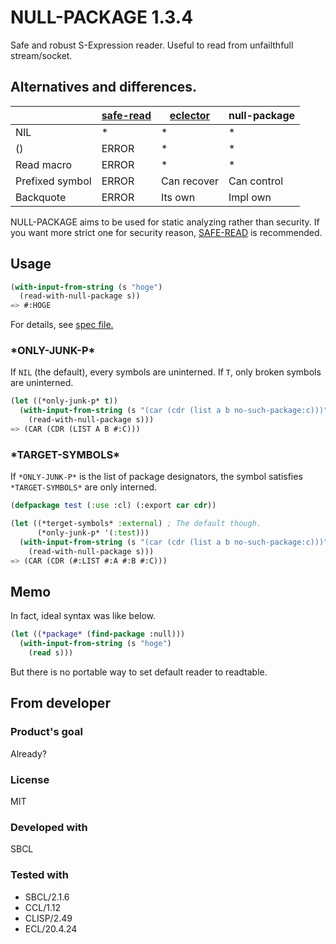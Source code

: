 # NULL-PACKAGE 1.3.4
Safe and robust S-Expression reader. Useful to read from unfailthfull stream/socket.

## Alternatives and differences.

|                 | [safe-read] | [eclector]  | null-package |
| ---             | ----------- | ----------- | ------------ |
| NIL             | \*          | \*          | \*           |
| ()              | ERROR       | \*          | \*           |
| Read macro      | ERROR       | \*          | \*           |
| Prefixed symbol | ERROR       | Can recover | Can control  |
| Backquote       | ERROR       | Its own     | Impl own     |

[SAFE-READ]: https://github.com/phoe/safe-read
[ECLECTOR]: https://github.com/s-expressionists/Eclector

NULL-PACKAGE aims to be used for static analyzing rather than security.
If you want more strict one for security reason, [SAFE-READ] is recommended.

## Usage

```lisp
(with-input-from-string (s "hoge")
  (read-with-null-package s))
=> #:HOGE
```

For details, see [spec file.](spec/null-package.lisp)

### \*ONLY-JUNK-P\*
If `NIL` (the default), every symbols are uninterned.
If `T`, only broken symbols are uninterned.

```lisp
(let ((*only-junk-p* t))
  (with-input-from-string (s "(car (cdr (list a b no-such-package:c)))")
    (read-with-null-package s)))
=> (CAR (CDR (LIST A B #:C)))
```

### \*TARGET-SYMBOLS\*
If `*ONLY-JUNK-P*` is the list of package designators,
the symbol satisfies `*TARGET-SYMBOLS*` are only interned.

```lisp
(defpackage test (:use :cl) (:export car cdr))

(let ((*terget-symbols* :external) ; The default though.
      (*only-junk-p* '(:test)))
  (with-input-from-string (s "(car (cdr (list a b no-such-package:c)))")
    (read-with-null-package s)))
=> (CAR (CDR (#:LIST #:A #:B #:C)))
```

## Memo
In fact, ideal syntax was like below.

```lisp
(let ((*package* (find-package :null)))
  (with-input-from-string (s "hoge")
    (read s)))
```
But there is no portable way to set default reader to readtable.

## From developer

### Product's goal
Already?
### License
MIT
### Developed with
SBCL
### Tested with
* SBCL/2.1.6
* CCL/1.12
* CLISP/2.49
* ECL/20.4.24

